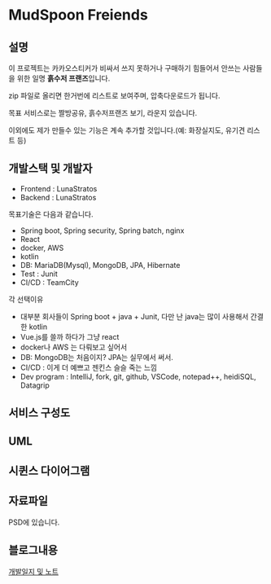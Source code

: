 # MudSpoon Freiends

## 설명

이 프로젝트는 카카오스티커가 비싸서 쓰지 못하거나 구매하기 힘들어서 안쓰는 사람들을 위한 일명 **흙수저 프랜즈**입니다. 

zip 파일로 올리면 한거번에 리스트로 보여주며, 압축다운로드가 됩니다.

목표 서비스로는 짤방공유, 흙수저프랜즈 보기, 라운지 있습니다. 

이외에도 제가 만들수 있는 기능은 계속 추가할 것입니다.(예: 화장실지도, 유기견 리스트 등)

## 개발스택 및 개발자

- Frontend : LunaStratos
- Backend : LunaStratos

목표기술은 다음과 같습니다.
 - Spring boot, Spring security, Spring batch, nginx
 - React
 - docker, AWS
 - kotlin 
 - DB: MariaDB(Mysql), MongoDB, JPA, Hibernate
 - Test : Junit
 - CI/CD : TeamCity 


각 선택이유
 - 대부분 회사들이 Spring boot + java + Junit, 다만 난 java는 많이 사용해서 간결한 kotlin
 - Vue.js를 쓸까 하다가 그냥 react 
 - docker나 AWS 는 다뤄보고 싶어서
 - DB: MongoDB는 처음이지? JPA는 실무에서 써서. 
 - CI/CD : 이게 더 예쁘고 젠킨스 슬슬 죽는 느낌
 - Dev program : IntelliJ, fork, git, github, VSCode, notepad++, heidiSQL, Datagrip


## 서비스 구성도

## UML

## 시퀸스 다이어그램

## 자료파일

PSD에 있습니다.

## 블로그내용

<A href="https://stratosphere.tistory.com/category/%EC%82%AC%EC%9D%B4%EB%93%9C%20%ED%94%84%EB%A1%9C%EC%A0%9D%ED%8A%B8/Beyrouth.Plan"> 개발일지 및 노트</A>

